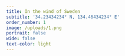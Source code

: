 ```yaml
---
title: In the wind of Sweden
subtitle: '34.23434234° N, 134.46434234° E'
order_number: 1
image: /uploads/1.png
portrait: false
wide: false
text-color: light
---
```



